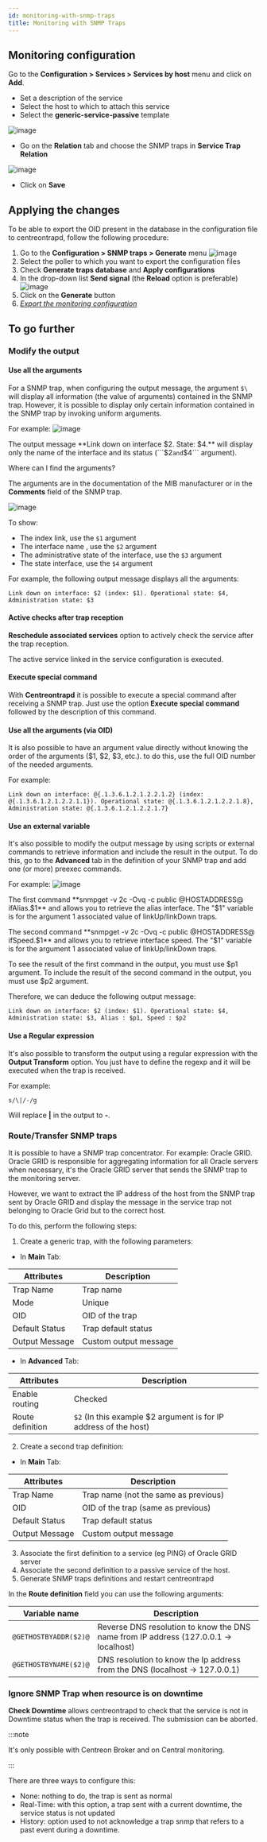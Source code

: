 ```yaml
---
id: monitoring-with-snmp-traps
title: Monitoring with SNMP Traps
---
```


## Monitoring configuration

Go to the **Configuration > Services > Services by host** menu and click on **Add**.

* Set a description of the service
* Select the host to which to attach this service
* Select the **generic-service-passive** template

![image](../../assets/monitoring-resources/passive-monitoring/06createpassiveservice.png)

* Go on the **Relation** tab and choose the SNMP traps in **Service Trap Relation**

![image](../../assets/monitoring-resources/passive-monitoring/06servicetrapsrelation.png)

* Click on **Save**

## Applying the changes

To be able to export the OID present in the database in the configuration file to centreontrapd, follow the following procedure:

1. Go to the **Configuration > SNMP traps > Generate** menu
![image](../../assets/monitoring-resources/passive-monitoring/generate.png)
2. Select the poller to which you want to export the configuration files
3. Check **Generate traps database** and **Apply configurations**
4. In the drop-down list **Send signal** (the **Reload** option is preferable)
![image](../../assets/monitoring-resources/passive-monitoring/apply.png)
5. Click on the **Generate** button
6. *[Export the monitoring configuration](../../monitoring-resources/monitoring-basics/config-deploy.md)*

## To go further

### Modify the output

#### Use all the arguments

For a SNMP trap, when configuring the output message, the argument ```$\``` will display all information (the value of arguments) contained in the SNMP trap.
However, it is possible to display only certain information contained in the SNMP trap by invoking uniform arguments.

For example:
![image](../../assets/monitoring-resources/passive-monitoring/06servicetrapsrelation.png)

The output message **Link down on interface $2. State: $4.** will display only the name of the interface and its status
(```$2``` and ```$4``` argument).

Where can I find the arguments?

The arguments are in the documentation of the MIB manufacturer or in the **Comments** field of the SNMP trap.

![image](../../assets/monitoring-resources/passive-monitoring/klinkcomment.png)

To show:

* The index link, use the ```$1``` argument
* The interface name , use the ```$2``` argument
* The administrative state of the interface, use the ```$3``` argument
* The state interface, use the ```$4``` argument

For example, the following output message displays all the arguments:

``` shell
Link down on interface: $2 (index: $1). Operational state: $4, Administration state: $3
```

#### Active checks after trap reception

**Reschedule associated services** option to actively check the service after the trap reception.

The active service linked in the service configuration is executed.

#### Execute special command

With **Centreontrapd** it is possible to execute a special command after receiving a SNMP trap.
Just use the option **Execute special command** followed by the description of this command.

#### Use all the arguments (via OID)

It is also possible to have an argument value directly without knowing the order of the arguments ($1, $2, $3, etc.). to do this, use the full OID number of the needed arguments.

For example:

``` shell
Link down on interface: @{.1.3.6.1.2.1.2.2.1.2} (index: @{.1.3.6.1.2.1.2.2.1.1}). Operational state: @{.1.3.6.1.2.1.2.2.1.8}, Administration state: @{.1.3.6.1.2.1.2.2.1.7}
```

#### Use an external variable

It's also possible to modify the output message by using scripts or external commands to retrieve information and include the result in the output.
To do this, go to the **Advanced** tab in the definition of your SNMP trap and add one (or more) preexec commands.

For example:
![image](../../assets/monitoring-resources/passive-monitoring/kpreexec.png)

The first command **snmpget -v 2c -Ovq -c public @HOSTADDRESS@ ifAlias.$1** and allows you to retrieve the alias interface. The "$1" variable is for the argument 1 associated value of linkUp/linkDown traps.

The second command **snmpget -v 2c -Ovq -c public @HOSTADDRESS@ ifSpeed.$1** and allows you to retrieve interface speed.
The "$1" variable is for the argument 1 associated value of linkUp/linkDown traps.

To see the result of the first command in the output, you must use $p1 argument. To include the result of the second command in the output, you must use $p2 argument.

Therefore, we can deduce the following output message:

``` shell
Link down on interface: $2 (index: $1). Operational state: $4, Administration state: $3, Alias : $p1, Speed : $p2
```

#### Use a Regular expression

It's also possible to transform the output using a regular expression with the **Output Transform** option. You just have to define the regexp and it will be executed when the trap is received.

For example:

``` shell
s/\|/-/g
```

Will replace **|** in the output to **-**.

### Route/Transfer SNMP traps

It is possible to have a SNMP trap concentrator. For example: Oracle GRID.
Oracle GRID is responsible for aggregating information for all Oracle servers when necessary, it's the Oracle GRID server that sends the SNMP trap to the monitoring server.

However, we want to extract the IP address of the host from the SNMP trap sent by Oracle GRID and display the message in the service trap not belonging to Oracle Grid but to the correct host.

To do this, perform the following steps:

1. Create a generic trap, with the following parameters:

* In **Main** Tab:

| Attributes     | Description           |
| -------------- | --------------------- |
| Trap Name      | Trap name             |
| Mode           | Unique                |
| OID            | OID of the trap       |
| Default Status | Trap default status   |
| Output Message | Custom output message |

* In **Advanced** Tab:

| Attributes       | Description                                                    |
| ---------------- | -------------------------------------------------------------- |
| Enable routing   | Checked                                                        |
| Route definition | ```$2``` (In this example $2 argument is for IP address of the host) |

2. Create a second trap definition:

* In **Main** Tab:

| Attributes     | Description                          |
| -------------- | ------------------------------------ |
| Trap Name      | Trap name (not the same as previous) |
| OID            | OID of the trap (same as previous)   |
| Default Status | Trap default status                  |
| Output Message | Custom output message                |

3. Associate the first definition to a service (eg PING) of Oracle GRID server
4. Associate the second definition to a passive service of the host.
5. Generate SNMP traps definitions and restart centreontrapd

In the **Route definition** field you can use the following arguments:

| Variable name       | Description                                                                           |
| ------------------- | ------------------------------------------------------------------------------------- |
| ```@GETHOSTBYADDR($2)@``` | Reverse DNS resolution to know the DNS name from IP address (127.0.0.1 -\> localhost) |
| ```@GETHOSTBYNAME($2)@``` | DNS resolution to know the Ip address from the DNS (localhost -\> 127.0.0.1)          |

### Ignore SNMP Trap when resource is on downtime

**Check Downtime** allows centreontrapd to check that the service is not in Downtime status when the trap is received. The submission can be aborted.

:::note

It's only possible with Centreon Broker and on Central monitoring.

:::

There are three ways to configure this:
* None: nothing to do, the trap is sent as normal
* Real-Time: with this option, a trap sent with a current downtime, the service status is not updated
* History: option used to not acknowledge a trap snmp that refers to a past event during a downtime.